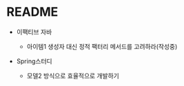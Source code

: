 # README

- 이팩티브 자바
    - 아이템1 생성자 대신 정적 팩터리 메서드를 고려하라(작성중)
    
- Spring스터디
    - 모델2 방식으로 효율적으로 개발하기